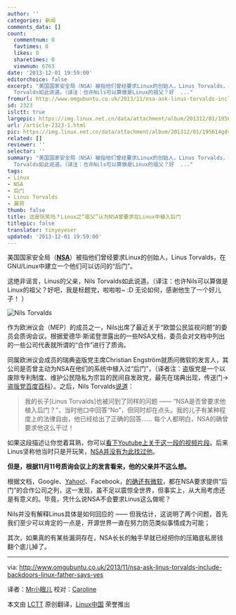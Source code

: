 ```yaml
---
author: ''
categories: 新闻
comments_data: []
count:
  commentnum: 0
  favtimes: 0
  likes: 0
  sharetimes: 0
  viewnum: 6763
date: '2013-12-01 19:59:00'
editorchoice: false
excerpt: "美国国家安全局（NSA）被指他们曾经要求Linux的创始人，Linus Torvalds，在GNU/Linux中建立一个他们可以访问的后门。\r\n这绝非谣言，Linus的父亲，Nils
  Torvalds如此说道。（译注：也许Nils可以算做是Linux的祖父？好  ..."
fromurl: http://www.omgubuntu.co.uk/2013/11/nsa-ask-linus-torvalds-include-backdoors-linux-father-says-yes
id: 2323
islctt: true
largepic: https://img.linux.net.cn/data/attachment/album/201312/01/195614gdv9qvj1jgzmjgo3.jpg
url: /article-2323-1.html
pic: https://img.linux.net.cn/data/attachment/album/201312/01/195614gdv9qvj1jgzmjgo3.jpg.thumb.jpg
related: []
reviewer: ''
selector: ''
summary: "美国国家安全局（NSA）被指他们曾经要求Linux的创始人，Linus Torvalds，在GNU/Linux中建立一个他们可以访问的后门。\r\n这绝非谣言，Linus的父亲，Nils
  Torvalds如此说道。（译注：也许Nils可以算做是Linux的祖父？好  ..."
tags:
- Linux
- NSA
- 后门
- Linus Torvalds
- 漏洞
thumb: false
title: 这是玩笑吗？Linux之“祖父”认为NSA曾要求在Linux中植入后门
titlepic: false
translator: tinyeyeser
updated: '2013-12-01 19:59:00'
---
```


美国国家安全局（[**NSA**](http://www.nsa.gov/)）被指他们曾经要求Linux的创始人，Linus Torvalds，在GNU/Linux中建立一个他们可以访问的“后门”。


这绝非谣言，Linus的父亲，Nils Torvalds如此说道。（译注：也许Nils可以算做是Linux的祖父？好吧，我是标题党，啦啦啦~ :D 无论如何，感谢他生了一个好儿子！ ）


![Nils Torvalds](https://img.linux.net.cn/data/attachment/album/201312/01/195614gdv9qvj1jgzmjgo3.jpg)


作为欧洲议会（MEP）的成员之一，Nils出席了最近关于“欧盟公民监视问题”的委员会质询会议。根据爱德华·斯诺登泄露出的一些NSA文档，委员会对文档中列出的一些公司代表就所谓的“合作”进行了质询。


同属欧洲议会成员的瑞典盗版党主席Christian Engström就质问微软的发言人，其公司是否曾主动为NSA在他们的系统中植入过“后门”，（译者注：盗版党是一个以废除专利制度、维护公民隐私为宗旨的民间自发政党，最先在瑞典出现，传送门→[盗版党百度百科](http://baike.baidu.com/view/1104760.htm)）。之后，Nils Torvalds[说道](http://youtu.be/EkpIddQ8m2s?t=3h09m06s)：



> 
> 我的长子[Linus Torvalds]也被问到了同样的问题 —— “NSA是否曾要求他植入后门？”，当时他口中回答“No”，但同时却在点头。我的儿子有某种程度上的法律自由，他已经给出了正确的回答…… 每个人都明白，NSA的确曾要求他这么干过！
> 
> 
> 


如果这段描述让你觉着耳熟，你可以[看下Youtube上关于这一段的视频片段](http://www.youtube.com/watch?v=7gRsgkdfYJ8)。后来Linus坚称他当时只是开玩笑，[NSA并没有为此找过他](http://mashable.com/2013/09/19/linus-torvalds-backdoor-linux/)。


**但是，根据11月11号质询会议上的发言看来，他的父亲并不这么想。**


根据文档，Google、[Yahoo!](http://www.telegraph.co.uk/technology/internet-security/10459081/Yahoo-to-encrypt-internal-traffic-following-NSA-revelations.html)、Facebook，[的确还有微软](http://www.bbc.co.uk/news/technology-23285642)，都在NSA要求提供“后门”的合作公司之列，这一发现，虽不足以震惊全世界，但事实上，从大局考虑还是有意义的。毕竟，凭什么说NSA不会要求Linus这么做呢？


Nils并没有解释Linus具体是如何回应的 —— 但我估计，这说明了两个问题，首先我们至少可以肯定的一点是，开源世界一直在努力防范类似事情成为可能；


其次，如果真的有某些漏洞存在，NSA长长的触手早就已经把你的压箱底私房钱翻个底儿掉了。




---


via: <http://www.omgubuntu.co.uk/2013/11/nsa-ask-linus-torvalds-include-backdoors-linux-father-says-yes>


译者：[Mr小眼儿](http://blog.csdn.net/tinyeyeser) 校对：[Caroline](https://github.com/carolinewuyan)


本文由 [LCTT](https://github.com/LCTT/TranslateProject) 原创翻译，[Linux中国](http://linux.cn/) 荣誉推出